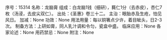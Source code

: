 序号：15314
名称：龙脑膏
组成：白龙脑1钱（细研），蕤仁1分（去赤皮），杏仁7枚（汤浸，去皮尖双仁）。
出处：《圣惠》卷三十二。
主治：眼胎赤及生疮，怕见风日。
加减：None
功效：None
用法用量：每以铜箸点少许，着目眦头，日2-3次。
制备方法：上研如膏，同人乳汁调和令匀，瓷盒中盛。
临床应用：None
各家论述：None
用药禁忌：None
附注：None

